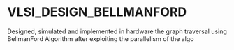 # VLSI_DESIGN_BELLMANFORD
Designed, simulated and implemented in hardware the graph traversal using BellmanFord Algorithm after exploiting the parallelism of the algo 
